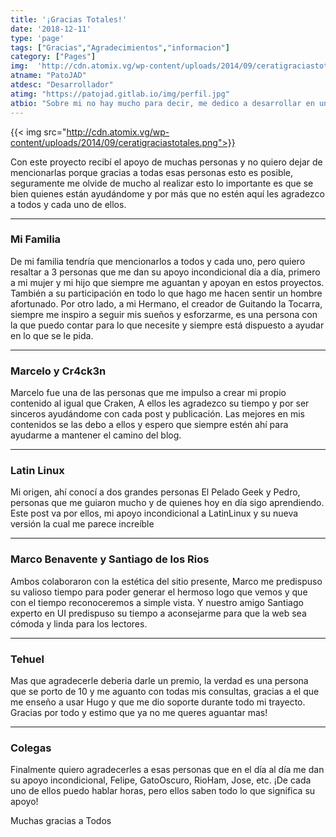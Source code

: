 ```yaml
---
title: '¡Gracias Totales!'
date: '2018-12-11'
type: 'page'
tags: ["Gracias","Agradecimientos","informacion"]
category: ["Pages"]
img:  'http://cdn.atomix.vg/wp-content/uploads/2014/09/ceratigraciastotales.png'
atname: "PatoJAD"
atdesc: "Desarrollador"
atimg: "https://patojad.gitlab.io/img/perfil.jpg"
atbio: "Sobre mi no hay mucho para decir, me dedico a desarrollar en una empresa de telecomunicaciones, utilizo linux desde el 2012 y hace años que es mi sistema operativo main. Soy una persona que busca crecer profesionalmente sin dejar de divertirse y hacer lo que me gusta. Siempre digo que cuando un proyecto sale es importante agradecer, por lo cual les recomiendo a todos leer la seccion Agreadecimientos en la cual me tome un tiempito para poder agradecer a todos y cada uno de los que hicieron posible todo esto."
---
```


{{< img src="http://cdn.atomix.vg/wp-content/uploads/2014/09/ceratigraciastotales.png">}}

Con este proyecto recibí el apoyo de muchas personas y no quiero dejar de mencionarlas porque gracias a todas esas personas esto es posible, seguramente me olvide de mucho al realizar esto lo importante es que se bien quienes están ayudándome y por más que no estén aquí les agradezco a todos y cada uno de ellos.

___

### Mi Familia

De mi familia tendría que mencionarlos a todos y cada uno, pero quiero resaltar a 3 personas que me dan su apoyo incondicional día a día, primero a mi mujer y mi hijo que siempre me aguantan y apoyan en estos proyectos. También a su participación en todo lo que hago me hacen sentir un hombre afortunado.
Por otro lado, a mi Hermano, el creador de Guitando la Tocarra, siempre me inspiro a seguir mis sueños y esforzarme, es una persona con la que puedo contar para lo que necesite y siempre está dispuesto a ayudar en lo que se le pida.

___

### Marcelo y Cr4ck3n

Marcelo fue una de las personas que me impulso a crear mi propio contenido al igual que Craken, A ellos les agradezco su tiempo y por ser sinceros ayudándome con cada post y publicación. Las mejores en mis contenidos se las debo a ellos y espero que siempre estén ahí para ayudarme a mantener el camino del blog.

___

### Latin Linux

Mi origen, ahí conocí a dos grandes personas El Pelado Geek y Pedro, personas que me guiaron mucho y de quienes hoy en día sigo aprendiendo. Este post va por ellos, mi apoyo incondicional a LatinLinux y su nueva versión la cual me parece increíble

___

### Marco Benavente y Santiago de los Rios

Ambos colaboraron con la estética del sitio presente, Marco me predispuso su valioso tiempo para poder generar el hermoso logo que vemos y que con el tiempo reconoceremos a simple vista. Y nuestro amigo Santiago experto en UI predispuso su tiempo a aconsejarme para que la web sea cómoda y linda para los lectores.

___

### Tehuel

Mas que agradecerle deberia darle un premio, la verdad es una persona que se porto de 10 y me aguanto con todas mis consultas, gracias a el que me enseño a usar Hugo y que me dio soporte durante todo mi trayecto. Gracias por todo y estimo que ya no me queres aguantar mas!

___

### Colegas

Finalmente quiero agradecerles a esas personas que en el día al día me dan su apoyo incondicional, Felipe, GatoOscuro, RioHam, Jose, etc. ¡De cada uno de ellos puedo hablar horas, pero ellos saben todo lo que significa su apoyo!

Muchas gracias a Todos
